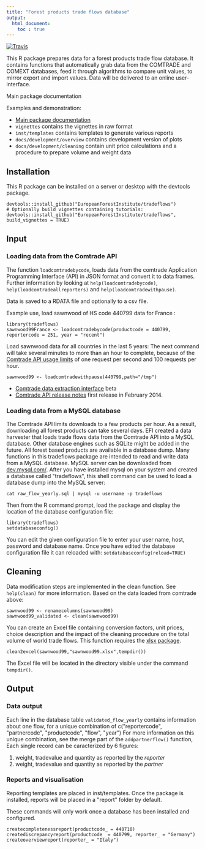 ```yaml
---
title: "Forest products trade flows database"
output:
  html_document:
    toc : true
---
```


[![Travis](https://api.travis-ci.org/paulrougieux/tradeflows.svg?branch=master)](https://travis-ci.org/paulrougieux/tradeflows)

This R package prepares data for a forest products trade flow database.
It contains functions that automatically grab data from the 
COMTRADE and COMEXT databases, feed it through algorithms to compare 
unit values, to mirror export and import values.
Data will be delivered to an online user-interface.

Main package documentation

Examples and demonstration:

* [Main package documentation](http://europeanforestinstitute.github.io/tradeflows/index.html)
* `vignettes` contains the vignettes in raw format
* `inst/templates` contains templates to generate various reports
* `docs/development/overview` contains development version of plots
* `docs/development/cleaning` contain unit price calculations 
  and a procedure to prepare volume and weight data

## Installation
This R package can be installed on a server or
desktop with the devtools package.
```
devtools::install_github("EuropeanForestInstitute/tradeflows")
# Optionally build vignettes containing tutorials:
devtools::install_github("EuropeanForestInstitute/tradeflows", build_vignettes = TRUE)
```

## Input

### Loading data from the Comtrade API
The function `loadcomtradebycode`, 
loads data from the comtrade Application Programming Interface (API)
in JSON format and convert it to data frames.
Further information by looking at `help(loadcomtradebycode)`,
`help(loadcomtradeallreporters)` and `help(loadcomtradewithpause)`.

Data is saved to a RDATA file and optionally to a csv file.

Example use, load sawnwood of HS code 440799 data for France :
```
library(tradeflows)
sawnwood99France <- loadcomtradebycode(productcode = 440799, reportercode = 251, year = "recent")
```

Load sawnwood data for all countries in the last 5 years:
The next command will take several minutes to more than an hour 
to complete, because of the [Comtrade API usage limits](http://comtrade.un.org/data/doc/api/) of one request per second and 100 requests per hour.
```
sawnwood99 <- loadcomtradewithpause(440799,path="/tmp")
```

* [Comtrade data extraction interface](http://comtrade.un.org/data/) beta
* [Comtrade API release notes](http://comtrade.un.org/data/doc/releasenotes/)
 first release in February 2014. 


### Loading data from a MySQL database
The Comtrade API limits downloads to a few products per hour. 
As a result, downloading all forest products can take several days.
EFI created a data harvester that loads trade flows 
data from the Comtrade API into a MySQL database. 
Other database engines such as SQLite might be added in the future.
All forest based products are available in a database dump.
Many functions in this tradeflows package are intended 
to read and write data from a MySQL database. 
MySQL server can be downloaded from [dev.mysql.com/](http://dev.mysql.com/downloads/).
After you have installed mysql on your system and created a database called "tradeflows", this shell command can be used to load a database dump into the MySQL server:
```
cat raw_flow_yearly.sql | mysql -u username -p tradeflows
```
Then from the R command prompt, load the package and 
display the location of the database configuration file:
```
library(tradeflows)
setdatabaseconfig()
```
You can edit the given configuration file 
to enter your user name, host, password and database name.
Once you have edited the database configuration file
it can reloaded with: `setdatabaseconfig(reload=TRUE)` 


## Cleaning 
Data modification steps are implemented in the clean function.
See `help(clean)` for more information.
Based on the data loaded from comtrade above:
```
sawnwood99 <- renamecolumns(sawnwood99)
sawnwood99_validated <- clean(sawnwood99)
```

You can create an Excel file containing 
conversion factors, unit prices,
choice description and the impact of the cleaning procedure 
on the total volume of world trade flows.
This function requires the [xlsx package](https://cran.r-project.org/web/packages/xlsx/index.html).
```
clean2excel(sawnwood99,"sawnwood99.xlsx",tempdir())
```
The Excel file will be located in the directory visible under
the command `tempdir()`.

## Output
### Data output
Each line in the database table `validated_flow_yearly` 
contains information about one flow,
for a unique combination of 
c("reportercode", "partnercode", "productcode", "flow", "year")
For more information on this unique combination,
see the merge part of the `addpartnerflow()` function, 
Each single record can be caracterized by 6 figures:

1. weight, tradevalue and quantity as reported by the _reporter_ 
2. weight, tradevalue and quantity as reported by the _partner_ 

### Reports and visualisation
Reporting templates are placed in inst/templates.
Once the package is installed, reports will be placed in a 
"report" folder by default.

These commands will only work once a database has been installed 
and configured.
```
createcompletenessreport(productcode_ = 440710)
creatediscrepancyreport(productcode_ = 440799, reporter_ = "Germany")
createoverviewreport(reporter_ = "Italy")
```
